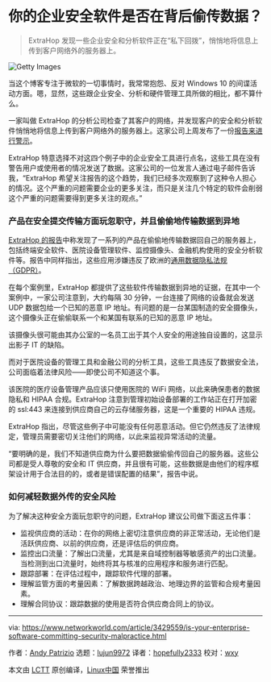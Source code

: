 [#]: collector: (lujun9972)
[#]: translator: (hopefully2333)
[#]: reviewer: (wxy)
[#]: publisher: ( )
[#]: url: ( )
[#]: subject: (Is your enterprise software committing security malpractice?)
[#]: via: (https://www.networkworld.com/article/3429559/is-your-enterprise-software-committing-security-malpractice.html)
[#]: author: (Andy Patrizio https://www.networkworld.com/author/Andy-Patrizio/)

你的企业安全软件是否在背后偷传数据？
======

> ExtraHop 发现一些企业安全和分析软件正在“私下回拨”，悄悄地将信息上传到客户网络外的服务器上。

![Getty Images][1]

当这个博客专注于微软的一切事情时，我常常抱怨、反对 Windows 10 的间谍活动方面。嗯，显然，这些跟企业安全、分析和硬件管理工具所做的相比，都不算什么。

一家叫做 ExtraHop 的分析公司检查了其客户的网络，并发现客户的安全和分析软件悄悄地将信息上传到客户网络外的服务器上。这家公司上周发布了一份[报告来进行警示][2]。

ExtraHop 特意选择不对这四个例子中的企业安全工具进行点名，这些工具在没有警告用户或使用者的情况发送了数据。这家公司的一位发言人通过电子邮件告诉我，“ExtraHop 希望关注报告的这个趋势，我们已经多次观察到了这种令人担心的情况。这个严重的问题需要企业的更多关注，而只是关注几个特定的软件会削弱这个严重的问题需要得到更多关注的观点。”

### 产品在安全提交传输方面玩忽职守，并且偷偷地传输数据到异地

[ExtraHop 的报告][6]中称发现了一系列的产品在偷偷地传输数据回自己的服务器上，包括终端安全软件、医院设备管理软件、监控摄像头、金融机构使用的安全分析软件等。报告中同样指出，这些应用涉嫌违反了欧洲的[通用数据隐私法规（GDPR）][7]。

在每个案例里，ExtraHop 都提供了这些软件传输数据到异地的证据，在其中一个案例中，一家公司注意到，大约每隔 30 分钟，一台连接了网络的设备就会发送 UDP 数据包给一个已知的恶意 IP 地址。有问题的是一台某国制造的安全摄像头，这个摄像头正在偷偷联系一个和某国有联系的已知的恶意 IP 地址。

该摄像头很可能由其办公室的一名员工出于其个人安全的用途独自设置的，这显示出影子 IT 的缺陷。

而对于医院设备的管理工具和金融公司的分析工具，这些工具违反了数据安全法，公司面临着法律风险——即使公司不知道这个事。

该医院的医疗设备管理产品应该只使用医院的 WiFi 网络，以此来确保患者的数据隐私和 HIPAA 合规。ExtraHop 注意到管理初始设备部署的工作站正在打开加密的 ssl:443 来连接到供应商自己的云存储服务器，这是一个重要的 HIPAA 违规。

ExtraHop 指出，尽管这些例子中可能没有任何恶意活动。但它仍然违反了法律规定，管理员需要密切关注他们的网络，以此来监视异常活动的流量。

“要明确的是，我们不知道供应商为什么要把数据偷偷传回自己的服务器。这些公司都是受人尊敬的安全和 IT 供应商，并且很有可能，这些数据是由他们的程序框架设计用于合法目的的，或者是错误配置的结果”，报告中说。

### 如何减轻数据外传的安全风险

为了解决这种安全方面玩忽职守的问题，ExtraHop 建议公司做下面这五件事：

* 监视供应商的活动：在你的网络上密切注意供应商的非正常活动，无论他们是活跃供应商、以前的供应商，还是评估后的供应商。
* 监控出口流量：了解出口流量，尤其是来自域控制器等敏感资产的出口流量。当检测到出口流量时，始终将其与核准的应用程序和服务进行匹配。
* 跟踪部署：在评估过程中，跟踪软件代理的部署。
* 理解监管方面的考量因素：了解数据跨越政治、地理边界的监管和合规考量因素。
* 理解合同协议：跟踪数据的使用是否符合供应商合同上的协议。

--------------------------------------------------------------------------------

via: https://www.networkworld.com/article/3429559/is-your-enterprise-software-committing-security-malpractice.html

作者：[Andy Patrizio][a]
选题：[lujun9972][b]
译者：[hopefully2333](https://github.com/hopefully2333)
校对：[wxy](https://github.com/wxy)

本文由 [LCTT](https://github.com/LCTT/TranslateProject) 原创编译，[Linux中国](https://linux.cn/) 荣誉推出

[a]: https://www.networkworld.com/author/Andy-Patrizio/
[b]: https://github.com/lujun9972
[1]: https://images.idgesg.net/images/article/2018/03/cybersecurity_eye-with-binary_face-recognition_abstract-eye-100751589-large.jpg
[2]: https://www.extrahop.com/company/press-releases/2019/extrahop-issues-warning-about-phoning-home/
[3]: https://www.networkworld.com/article/3254185/internet-of-things/tips-for-securing-iot-on-your-network.html#nww-fsb
[4]: https://www.networkworld.com/article/3269184/10-best-practices-to-minimize-iot-security-vulnerabilities#nww-fsb
[5]: https://www.networkworld.com/newsletters/signup.html#nww-fsb
[6]: https://www.extrahop.com/resources/whitepapers/eh-security-advisory-calling-home-success/
[7]: https://www.csoonline.com/article/3202771/general-data-protection-regulation-gdpr-requirements-deadlines-and-facts.html
[8]: https://pluralsight.pxf.io/c/321564/424552/7490?u=https%3A%2F%2Fwww.pluralsight.com%2Fpaths%2Fcertified-information-systems-security-professional-cisspr
[9]: https://www.networkworld.com/article/3269165/internet-of-things/a-corporate-guide-to-addressing-iot-security-concerns.html
[10]: https://www.facebook.com/NetworkWorld/
[11]: https://www.linkedin.com/company/network-world
